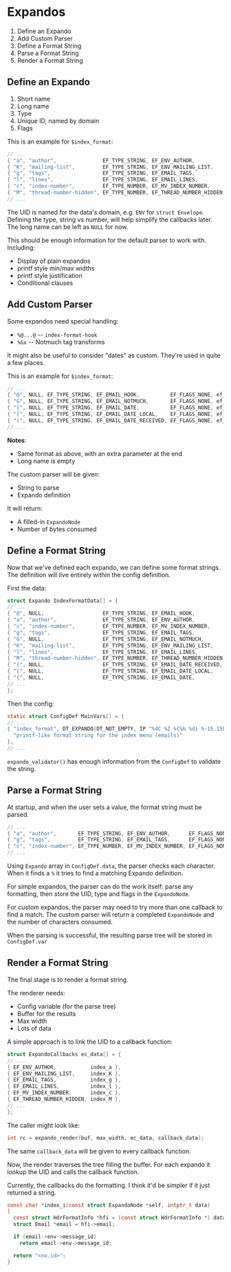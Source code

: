 # Expandos

1. Define an Expando
2. Add Custom Parser
3. Define a Format String
4. Parse a Format String
5. Render a Format String

## Define an Expando

1. Short name
2. Long name
3. Type
4. Unique ID, named by domain
5. Flags

This is an example for `$index_format`:

```c
// ...
{ "a", "author",               EF_TYPE_STRING, EF_ENV_AUTHOR,           EF_FLAGS_NONE     },
{ "K", "mailing-list",         EF_TYPE_STRING, EF_ENV_MAILING_LIST,     EF_FLAGS_OPTIONAL },
{ "g", "tags",                 EF_TYPE_STRING, EF_EMAIL_TAGS,           EF_FLAGS_NONE     },
{ "l", "lines",                EF_TYPE_STRING, EF_EMAIL_LINES,          EF_FLAGS_OPTIONAL },
{ "c", "index-number",         EF_TYPE_NUMBER, EF_MV_INDEX_NUMBER,      EF_FLAGS_NONE     },
{ "M", "thread-number-hidden", EF_TYPE_NUMBER, EF_THREAD_NUMBER_HIDDEN, EF_FLAGS_OPTIONAL },
// ...
```

The UID is named for the data's domain, e.g. `ENV` for `struct Envelope`.
Defining the type, string vs number, will help simplify the callbacks later.
The long name can be left as `NULL` for now.

This should be enough information for the default parser to work with.
Including:
- Display of plain expandos
- printf style min/max widths
- printf style justification
- Conditional clauses

## Add Custom Parser

Some expandos need special handling:

- `%@...@` -- `index-format-hook`
- `%Gx` -- Notmuch tag transforms

It might also be useful to consider "dates" as custom.
They're used in quite a few places.

This is an example for `$index_format`:

```c
// ...
{ "@", NULL, EF_TYPE_STRING, EF_EMAIL_HOOK,          EF_FLAGS_NONE, ef_parser_index_format_hook },
{ "G", NULL, EF_TYPE_STRING, EF_EMAIL_NOTMUCH,       EF_FLAGS_NONE, ef_parser_notmuch_tags      },
{ "{", NULL, EF_TYPE_STRING, EF_EMAIL_DATE,          EF_FLAGS_NONE, ef_parser_date              },
{ "[", NULL, EF_TYPE_STRING, EF_EMAIL_DATE_LOCAL,    EF_FLAGS_NONE, ef_parser_date              },
{ "(", NULL, EF_TYPE_STRING, EF_EMAIL_DATE_RECEIVED, EF_FLAGS_NONE, ef_parser_date              },
// ...
```

**Notes**:
- Same format as above, with an extra parameter at the end
- Long name is empty

The custom parser will be given:
- String to parse
- Expando definition

It will return:
- A filled-in `ExpandoNode`
- Number of bytes consumed

## Define a Format String

Now that we've defined each expando, we can define some format strings.
The definition will live entirely within the config definition.

First the data:

```c
struct Expando IndexFormatData[] = {
// ...
{ "@", NULL,                   EF_TYPE_STRING, EF_EMAIL_HOOK,           EF_FLAGS_NONE,     ef_parser_index_format_hook },
{ "a", "author",               EF_TYPE_STRING, EF_ENV_AUTHOR,           EF_FLAGS_NONE,     NULL                        },
{ "c", "index-number",         EF_TYPE_NUMBER, EF_MV_INDEX_NUMBER,      EF_FLAGS_NONE,     NULL                        },
{ "g", "tags",                 EF_TYPE_STRING, EF_EMAIL_TAGS,           EF_FLAGS_NONE,     NULL                        },
{ "G", NULL,                   EF_TYPE_STRING, EF_EMAIL_NOTMUCH,        EF_FLAGS_NONE,     ef_parser_notmuch_tags      },
{ "K", "mailing-list",         EF_TYPE_STRING, EF_ENV_MAILING_LIST,     EF_FLAGS_OPTIONAL, NULL                        },
{ "l", "lines",                EF_TYPE_STRING, EF_EMAIL_LINES,          EF_FLAGS_OPTIONAL, NULL                        },
{ "M", "thread-number-hidden", EF_TYPE_NUMBER, EF_THREAD_NUMBER_HIDDEN, EF_FLAGS_OPTIONAL, NULL                        },
{ "(", NULL,                   EF_TYPE_STRING, EF_EMAIL_DATE_RECEIVED,  EF_FLAGS_NONE,     ef_parser_date              },
{ "[", NULL,                   EF_TYPE_STRING, EF_EMAIL_DATE_LOCAL,     EF_FLAGS_NONE,     ef_parser_date              },
{ "{", NULL,                   EF_TYPE_STRING, EF_EMAIL_DATE,           EF_FLAGS_NONE,     ef_parser_date              },
// ...
};
```

Then the config:

```c
static struct ConfigDef MainVars[] = {
// ...
{ "index_format", DT_EXPANDO|DT_NOT_EMPTY, IP "%4C %Z %{%b %d} %-15.15L (%<l?%4l&%4c>) %s", IndexFormatData, expando_validator,
  "printf-like format string for the index menu (emails)"
},
// ...
```

`expando_validator()` has enough information from the `ConfigDef` to validate the string.

## Parse a Format String

At startup, and when the user sets a value, the format string must be parsed.

```c
// ...
{ "a", "author",       EF_TYPE_STRING, EF_ENV_AUTHOR,      EF_FLAGS_NONE },
{ "g", "tags",         EF_TYPE_STRING, EF_EMAIL_TAGS,      EF_FLAGS_NONE },
{ "c", "index-number", EF_TYPE_NUMBER, EF_MV_INDEX_NUMBER, EF_FLAGS_NONE },
// ...
```

Using `Expando` array in `ConfigDef.data`, the parser checks each character.
When it finds a `%` it tries to find a matching Expando definition.

For simple expandos, the parser can do the work itself: parse any formatting,
then store the UID, type and flags in the `ExpandoNode`.

For custom expandos, the parser may need to try more than one callback to find a match.
The custom parser will return a completed `ExpandoNode` and the number of characters consumed.

When the parsing is successful, the resulting parse tree will be stored in `ConfigDef.var`

## Render a Format String

The final stage is to render a format string.

The renderer needs:
- Config variable (for the parse tree)
- Buffer for the results
- Max width
- Lots of data

A simple approach is to link the UID to a callback function:

```c
struct ExpandoCallbacks ec_data[] = {
// ...
{ EF_ENV_AUTHOR,           index_a },
{ EF_ENV_MAILING_LIST,     index_K },
{ EF_EMAIL_TAGS,           index_g },
{ EF_EMAIL_LINES,          index_l },
{ EF_MV_INDEX_NUMBER,      index_c },
{ EF_THREAD_NUMBER_HIDDEN, index_M },
// ...
};
```

The caller might look like:

```c
int rc = expando_render(buf, max_width, ec_data, callback_data);
```

The same `callback_data` will be given to every callback function.

Now, the render traverses the tree filling the buffer.
For each expando it lookup the UID and calls the callback function.

Currently, the callbacks do the formatting.
I think it'd be simpler if it just returned a string.

```c
const char *index_i(const struct ExpandoNode *self, intptr_t data)
{
  const struct HdrFormatInfo *hfi = (const struct HdrFormatInfo *) data;
  struct Email *email = hfi->email;

  if (email->env->message_id)
    return email->env->message_id;

  return "<no.id>";
}
```
